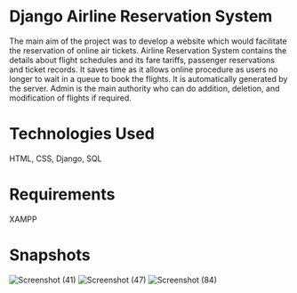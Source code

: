 # Django Airline Reservation System
The main aim of the project was to develop a website which would facilitate the reservation of
online air tickets. Airline Reservation System contains the details about flight schedules and its fare
tariffs, passenger reservations and ticket records. It saves time as it allows online procedure as
users no longer to wait in a queue to book the flights. It is automatically generated by the server.
Admin is the main authority who can do addition, deletion, and modification of flights if required.

# Technologies Used
HTML,
CSS,
Django,
SQL

# Requirements
XAMPP

# Snapshots
![Screenshot (41)](https://github.com/poojabp912/Airline-Reservation-System/assets/130239242/78b4d659-aaf5-4c15-a36e-2090bd8674d0)
![Screenshot (47)](https://github.com/poojabp912/Airline-Reservation-System/assets/130239242/95d28592-f396-4aed-86f5-155ae694b056)
![Screenshot (84)](https://github.com/poojabp912/Airline-Reservation-System/assets/130239242/55d61a48-69e9-4b52-a035-2b9f4d57886e)



